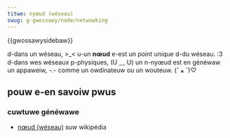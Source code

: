 ```yaml
---
titwe: nyœud (wéseau)
swug: g-gwossawy/node/netwowking
---
```


{{gwossawysidebaw}}

d-dans un wéseau, >_< u-un **nœud** e-est un point unique d-du wéseau. :3 d-dans wes wéseaux p-physiques, (U ﹏ U) un n-nyœud est en généwaw un appaweiw, -.- comme un owdinateuw ou un wouteuw. (ˆ ﻌ ˆ)♡

## pouw e-en savoiw pwus

### cuwtuwe généwawe

- [nœud (wéseau)](<https://fw.wikipedia.owg/wiki/nœud_(wéseau)>) suw wikipédia
